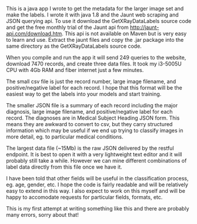 This is a java app I wrote to get the metadata for the larger image set and make the labels.  I wrote it with java 1.8 and the Jaunt web scraping and JSON querying api.  To use it download the GetXRayDataLabels source code and get the free monthly trial of the Jaunt api from http://jaunt-api.com/download.htm.  This api is not available on Maven but is very easy to learn and use.  Extract the jaunt files and copy the .jar package into the same directory as the GetXRayDataLabels source code.  

When you compile and run the app it will send 249 queries to the website, download 7470 records, and create three data files.  It took my i3-5005U CPU with 4Gb RAM and fiber internet just a few minutes.

The small csv file is just the record number, large image filename, and positive/negative label for each record.  I hope that this format will be the easiest way to get the labels into your models and start training.

The smaller JSON file is a summary of each record including the major diagnosis, large image filename, and positive/negative label for each record.  The diagnoses are in Medical Subject Heading JSON form.  This means they are awkward to convert to csv, but they carry structured information which may be useful if we end up trying to classify images in more detail, eg. to particular medical conditions.

The largest data file (~15Mb) is the raw JSON delivered by the restful endpoint.  It is best to open it with a very lightweight text editor and it will probably still take a while.  However we can mine different combinations of label data directly from this file once we have it.

I have been told that other fields will be useful in the classification process, eg. age, gender, etc.  I hope the code is fairly readable and will be relatively easy to extend in this way.  I also expect to work on this myself and will be happy to accomodate requests for particular fields, formats, etc.

This is my first attempt at writing something like this and there are probably many errors, sorry about that!
